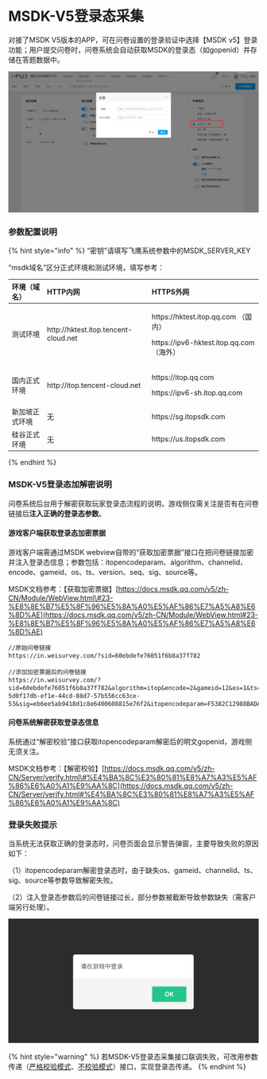# MSDK-V5登录态采集

对接了MSDK V5版本的APP，可在问卷设置的登录验证中选择【MSDK v5】登录功能；用户提交问卷时，问卷系统会自动获取MSDK的登录态（如gopenid）并存储在答题数据中。

![&#x914D;&#x7F6E;MSDK v5&#x81EA;&#x52A8;&#x767B;&#x5F55;&#x6240;&#x9700;&#x8981;&#x7684;&#x53C2;&#x6570;](../.gitbook/assets/image%20%28694%29.png)

### 参数配置说明

{% hint style="info" %}
“密钥”请填写飞鹰系统参数中的MSDK\_SERVER\_KEY

“msdk域名”区分正式环境和测试环境，填写参考：

<table>
  <thead>
    <tr>
      <th style="text-align:left">&#x73AF;&#x5883;&#xFF08;&#x57DF;&#x540D;&#xFF09;</th>
      <th style="text-align:left">HTTP&#x5185;&#x7F51;</th>
      <th style="text-align:left">HTTPS&#x5916;&#x7F51;</th>
    </tr>
  </thead>
  <tbody>
    <tr>
      <td style="text-align:left">&#x6D4B;&#x8BD5;&#x73AF;&#x5883;</td>
      <td style="text-align:left">http://hktest.itop.tencent-cloud.net</td>
      <td style="text-align:left">
        <p>https://hktest.itop.qq.com &#xFF08;&#x56FD;&#x5185;&#xFF09;</p>
        <p>https://ipv6-hktest.itop.qq.com&#xFF08;&#x6D77;&#x5916;&#xFF09;</p>
      </td>
    </tr>
    <tr>
      <td style="text-align:left">&#x56FD;&#x5185;&#x6B63;&#x5F0F;&#x73AF;&#x5883;</td>
      <td style="text-align:left">http://itop.tencent-cloud.net</td>
      <td style="text-align:left">
        <p>https://itop.qq.com</p>
        <p>https://ipv6-sh.itop.qq.com</p>
      </td>
    </tr>
    <tr>
      <td style="text-align:left">&#x65B0;&#x52A0;&#x5761;&#x6B63;&#x5F0F;&#x73AF;&#x5883;</td>
      <td style="text-align:left">&#x65E0;</td>
      <td style="text-align:left">https://sg.itopsdk.com</td>
    </tr>
    <tr>
      <td style="text-align:left">&#x7845;&#x8C37;&#x6B63;&#x5F0F;&#x73AF;&#x5883;</td>
      <td style="text-align:left">&#x65E0;</td>
      <td style="text-align:left">https://us.itopsdk.com</td>
    </tr>
  </tbody>
</table>
{% endhint %}



### MSDK-V5登录态加解密说明

问卷系统后台用于解密获取玩家登录态流程的说明，游戏侧仅需关注是否有在问卷链接后**注入正确的登录态参数**。

#### 游戏客户端获取登录态加密票据

游戏客户端需通过MSDK webview自带的“获取加密票据”接口在把问卷链接加密并注入登录态信息；参数包括：itopencodeparam、algorithm、channelid、encode、gameid、os、ts、version、seq、sig、source等。

MSDK文档参考：【获取加密票据】[https://docs.msdk.qq.com/v5/zh-CN/Module/WebView.html\#23-%E8%8E%B7%E5%8F%96%E5%8A%A0%E5%AF%86%E7%A5%A8%E6%8D%AE](https://docs.msdk.qq.com/v5/zh-CN/Module/WebView.html#23-%E8%8E%B7%E5%8F%96%E5%8A%A0%E5%AF%86%E7%A5%A8%E6%8D%AE)

```text
//原始问卷链接
https://in.weisurvey.com/?sid=60ebdefe76051f6b8a37f782

//添加加密票据后的问卷链接
https://in.weisurvey.com/?sid=60ebdefe76051f6b8a37f782&algorithm=itop&encode=2&gameid=12&os=1&ts=1542889299&version=2.2.000.2607.2607&seq=11-5d0f17db-ef1e-44cd-88d7-57b556cc63ce-53&sig=eb6ee5ab9418d1c8e6400608815e76f2&itopencodeparam=F5382C12988BADA6F659B443ACE9978C14DE1B62EB1274AEFDECC219DE635C2B
```

#### 问卷系统解密获取登录态信息

系统通过“解密校验”接口获取itopencodeparam解密后的明文gopenid，游戏侧无须关注。

MSDK文档参考：【解密校验】[https://docs.msdk.qq.com/v5/zh-CN/Server/verify.html\#%E4%BA%8C%E3%80%81%E8%A7%A3%E5%AF%86%E6%A0%A1%E9%AA%8C](https://docs.msdk.qq.com/v5/zh-CN/Server/verify.html#%E4%BA%8C%E3%80%81%E8%A7%A3%E5%AF%86%E6%A0%A1%E9%AA%8C)



### 登录失败提示

当系统无法获取正确的登录态时，问卷页面会显示警告弹窗，主要导致失败的原因如下：

（1）itopencodeparam解密登录态时，由于缺失os、gameid、channelid、ts、sig、source等参数导致解密失败。

（2）注入登录态参数后的问卷链接过长，部分参数被截断导致参数缺失（需客户端另行处理）。

![&#x767B;&#x5F55;&#x5931;&#x8D25;](../.gitbook/assets/image%20%28293%29.png)

{% hint style="warning" %}
若MSDK-V5登录态采集接口联调失败，可改用参数传递（[严格校验模式](https://imur.gitbook.io/help_center/api-wen-dang/fei-msdk-deng-lu-tai-chuan-di-jie-kou)、[不校验模式](https://imur.gitbook.io/help_center/api-wen-dang/can-shu-chuan-di-jie-kou-bu-xiao-yan-mo-shi)）接口，实现登录态传递。
{% endhint %}

